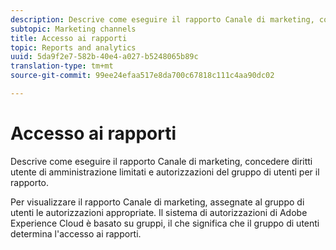 ```yaml
---
description: Descrive come eseguire il rapporto Canale di marketing, concedere diritti utente di amministrazione limitati e autorizzazioni del gruppo di utenti per il rapporto.
subtopic: Marketing channels
title: Accesso ai rapporti
topic: Reports and analytics
uuid: 5da9f2e7-582b-40e4-a027-b5248065b89c
translation-type: tm+mt
source-git-commit: 99ee24efaa517e8da700c67818c111c4aa90dc02

---
```



# Accesso ai rapporti

Descrive come eseguire il rapporto Canale di marketing, concedere diritti utente di amministrazione limitati e autorizzazioni del gruppo di utenti per il rapporto.

Per visualizzare il rapporto Canale di marketing, assegnate al gruppo di utenti le autorizzazioni appropriate. Il sistema di autorizzazioni di Adobe Experience Cloud è basato su gruppi, il che significa che il gruppo di utenti determina l'accesso ai rapporti.
